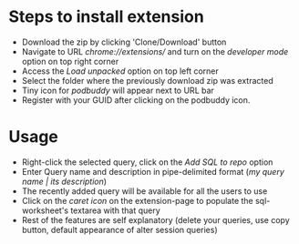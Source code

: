 # Steps to install extension

* Download the zip by clicking 'Clone/Download' button 
* Navigate to URL *chrome://extensions/* and turn on the *developer mode* option on top right corner
* Access the *Load unpacked* option on top left corner
* Select the folder where the previously download zip was extracted
* Tiny icon for *podbuddy* will appear next to URL bar 
* Register with your GUID after clicking on the podbuddy icon.

# Usage

* Right-click the selected query, click on the *Add SQL to repo* option
* Enter Query name and description in pipe-delimited format (*my query name | its description*) 
* The recently added query will be available for all the users to use
* Click on the *caret icon* on the extension-page to populate the sql-worksheet's textarea with that query
* Rest of the features are self explanatory (delete your queries, use copy button, default appearance of alter session queries)


